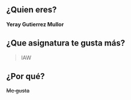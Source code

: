 ## ¿Quien eres?

**Yeray Gutierrez Mullor**

## ¿Que asignatura te gusta más?

> IAW

## ¿Por qué?

~~Me gusta~~

